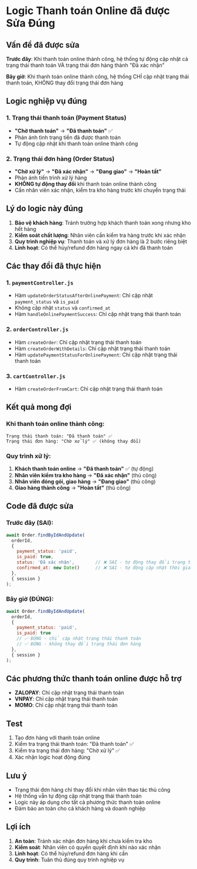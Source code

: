 # Logic Thanh toán Online đã được Sửa Đúng

## Vấn đề đã được sửa

**Trước đây**: Khi thanh toán online thành công, hệ thống tự động cập nhật cả trạng thái thanh toán VÀ trạng thái đơn hàng thành "Đã xác nhận"

**Bây giờ**: Khi thanh toán online thành công, hệ thống CHỈ cập nhật trạng thái thanh toán, KHÔNG thay đổi trạng thái đơn hàng

## Logic nghiệp vụ đúng

### 1. **Trạng thái thanh toán (Payment Status)**
- **"Chờ thanh toán"** → **"Đã thanh toán"** ✅
- Phản ánh tình trạng tiền đã được thanh toán
- Tự động cập nhật khi thanh toán online thành công

### 2. **Trạng thái đơn hàng (Order Status)**  
- **"Chờ xử lý"** → **"Đã xác nhận"** → **"Đang giao"** → **"Hoàn tất"**
- Phản ánh tiến trình xử lý hàng
- **KHÔNG tự động thay đổi** khi thanh toán online thành công
- Cần nhân viên xác nhận, kiểm tra kho hàng trước khi chuyển trạng thái

## Lý do logic này đúng

1. **Bảo vệ khách hàng**: Tránh trường hợp khách thanh toán xong nhưng kho hết hàng
2. **Kiểm soát chất lượng**: Nhân viên cần kiểm tra hàng trước khi xác nhận
3. **Quy trình nghiệp vụ**: Thanh toán và xử lý đơn hàng là 2 bước riêng biệt
4. **Linh hoạt**: Có thể hủy/refund đơn hàng ngay cả khi đã thanh toán

## Các thay đổi đã thực hiện

### 1. **`paymentController.js`**
- Hàm `updateOrderStatusAfterOnlinePayment`: Chỉ cập nhật `payment_status` và `is_paid`
- Không cập nhật `status` và `confirmed_at`
- Hàm `handleOnlinePaymentSuccess`: Chỉ cập nhật trạng thái thanh toán

### 2. **`orderController.js`**  
- Hàm `createOrder`: Chỉ cập nhật trạng thái thanh toán
- Hàm `createOrderWithDetails`: Chỉ cập nhật trạng thái thanh toán
- Hàm `updatePaymentStatusForOnlinePayment`: Chỉ cập nhật trạng thái thanh toán

### 3. **`cartController.js`**
- Hàm `createOrderFromCart`: Chỉ cập nhật trạng thái thanh toán

## Kết quả mong đợi

### Khi thanh toán online thành công:
```
Trạng thái thanh toán: "Đã thanh toán" ✅
Trạng thái đơn hàng: "Chờ xử lý" ✅ (không thay đổi)
```

### Quy trình xử lý:
1. **Khách thanh toán online** → **"Đã thanh toán"** ✅ (tự động)
2. **Nhân viên kiểm tra kho hàng** → **"Đã xác nhận"** (thủ công)
3. **Nhân viên đóng gói, giao hàng** → **"Đang giao"** (thủ công)
4. **Giao hàng thành công** → **"Hoàn tất"** (thủ công)

## Code đã được sửa

### **Trước đây (SAI):**
```javascript
await Order.findByIdAndUpdate(
  orderId,
  { 
    payment_status: 'paid',
    is_paid: true,
    status: 'Đã xác nhận',        // ❌ SAI - tự động thay đổi trạng thái
    confirmed_at: new Date()      // ❌ SAI - tự động cập nhật thời gian
  },
  { session }
);
```

### **Bây giờ (ĐÚNG):**
```javascript
await Order.findByIdAndUpdate(
  orderId,
  { 
    payment_status: 'paid',
    is_paid: true
    // ✅ ĐÚNG - chỉ cập nhật trạng thái thanh toán
    // ✅ ĐÚNG - không thay đổi trạng thái đơn hàng
  },
  { session }
);
```

## Các phương thức thanh toán online được hỗ trợ

- **ZALOPAY**: Chỉ cập nhật trạng thái thanh toán
- **VNPAY**: Chỉ cập nhật trạng thái thanh toán  
- **MOMO**: Chỉ cập nhật trạng thái thanh toán

## Test

1. Tạo đơn hàng với thanh toán online
2. Kiểm tra trạng thái thanh toán: "Đã thanh toán" ✅
3. Kiểm tra trạng thái đơn hàng: "Chờ xử lý" ✅
4. Xác nhận logic hoạt động đúng

## Lưu ý

- Trạng thái đơn hàng chỉ thay đổi khi nhân viên thao tác thủ công
- Hệ thống vẫn tự động cập nhật trạng thái thanh toán
- Logic này áp dụng cho tất cả phương thức thanh toán online
- Đảm bảo an toàn cho cả khách hàng và doanh nghiệp

## Lợi ích

1. **An toàn**: Tránh xác nhận đơn hàng khi chưa kiểm tra kho
2. **Kiểm soát**: Nhân viên có quyền quyết định khi nào xác nhận
3. **Linh hoạt**: Có thể hủy/refund đơn hàng khi cần
4. **Quy trình**: Tuân thủ đúng quy trình nghiệp vụ


